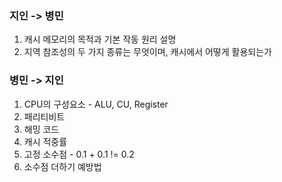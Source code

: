 ### 지인 -> 병민
1. 캐시 메모리의 목적과 기본 작동 원리 설명 
2. 지역 참조성의 두 가지 종류는 무엇이며, 캐시에서 어떻게 활용되는가

### 병민 -> 지인
1. CPU의 구성요소 - ALU, CU, Register
2. 패리티비트
3. 해밍 코드
4. 캐시 적중률
5. 고정 소수점 - 0.1 + 0.1 != 0.2
6. 소수점 더하기 예방법
